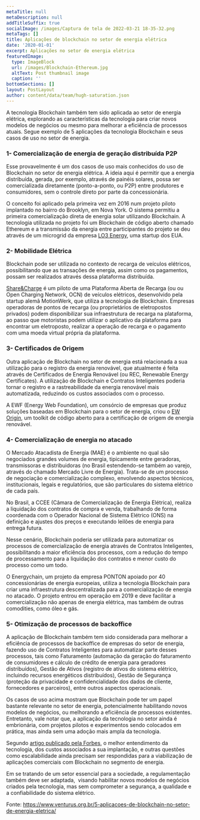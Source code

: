 ```yaml
---
metaTitle: null
metaDescription: null
addTitleSuffix: true
socialImage: /images/Captura de tela de 2022-03-21 18-35-32.png
metaTags: []
title: Aplicações de blockchain no setor de energia elétrica
date: '2020-01-01'
excerpt: Aplicações no setor de energia elétrica
featuredImage:
  type: ImageBlock
  url: /images/Blockchain-Ethereum.jpg
  altText: Post thumbnail image
  caption: ''
bottomSections: []
layout: PostLayout
author: content/data/team/hugh-saturation.json
---
```

A tecnologia Blockchain também tem sido aplicada ao setor de energia elétrica, explorando as características da tecnologia para criar novos modelos de negócios ou mesmo para melhorar a eficiência de processos atuais. Segue exemplo de 5 aplicações da tecnologia Blockchain e seus casos de uso no setor de energia.



### 1- Comercialização de energia de geração distribuída P2P

Esse provavelmente é um dos casos de uso mais conhecidos do uso de Blockchain no setor de energia elétrica. A ideia aqui é permitir que a energia distribuída, gerada, por exemplo, através de painéis solares, possa ser comercializada diretamente (ponto-a-ponto, ou P2P) entre produtores e consumidores, sem o controle direto por parte da concessionária.

O conceito foi aplicado pela primeira vez em 2016 num projeto piloto implantado no bairro do Brooklyn, em Nova York. O sistema permitiu a primeira comercialização direta de energia solar utilizando Blockchain. A tecnologia utilizada no projeto foi um Blockchain de código aberto chamado Ethereum e a transmissão da energia entre participantes do projeto se deu através de um microgrid da empresa [LO3 Energy](https://lo3energy.com/), uma startup dos EUA.

### 2- Mobilidade Elétrica

Blockchain pode ser utilizada no contexto de recarga de veículos elétricos, possibilitando que as transações de energia, assim como os pagamentos, possam ser realizados através dessa plataforma distribuída.

[Share\&Charge](https://shareandcharge.com/) é um piloto de uma Plataforma Aberta de Recarga (ou ou Open Charging Network, OCN) de veículos elétricos, desenvolvido pela startup alemã MotionWerk, que utiliza a tecnologia de Blockchain. Empresas operadoras de pontos de recarga (ou proprietários de eletropostos privados) podem disponibilizar sua infraestrutura de recarga na plataforma, ao passo que motoristas podem utilizar o aplicativo da plataforma para encontrar um eletroposto, realizar a operação de recarga e o pagamento com uma moeda virtual própria da plataforma.

### 3- Certificados de Origem

Outra aplicação de Blockchain no setor de energia está relacionada a sua utilização para o registro da energia renovável, que atualmente é feita através de Certificados de Energia Renovável (ou REC, Renewable Energy Certificates). A utilização de Blockchain e Contratos Inteligentes poderia tornar o registro e a rastreabilidade da energia renovável mais automatizada, reduzindo os custos associados com o processo.

A EWF (Energy Web Foundation), um consórcio de empresas que produz soluções baseadas em Blockchain para o setor de energia, criou o [EW Origin](https://www.energyweb.org/technology/ew-origin/), um toolkit de código aberto para a certificação de origem de energia renovável.

### 4- Comercialização de energia no atacado

O Mercado Atacadista de Energia (MAE) é o ambiente no qual são negociados grandes volumes de energia, tipicamente entre geradoras, transmissoras e distribuidoras (no Brasil estendendo-se também ao varejo, através do chamado Mercado Livre de Energia). Trata-se de um processo de negociação e comercialização complexo, envolvendo aspectos técnicos, institucionais, legais e regulatórios, que são particulares do sistema elétrico de cada país.

No Brasil, a CCEE (Câmara de Comercialização de Energia Elétrica), realiza a liquidação dos contratos de compra e venda, trabalhando de forma coordenada com o Operador Nacional de Sistema Elétrico (ONS) na definição e ajustes dos preços e executando leilões de energia para entrega futura.

Nesse cenário, Blockchain poderia ser utilizada para automatizar os processos de comercialização de energia através de Contratos Inteligentes, possibilitando a maior eficiência dos processos, com a redução do tempo de processamento para a liquidação dos contratos e menor custo do processo como um todo.

O Energychain, um projeto da empresa PONTON apoiado por 40 concessionárias de energia europeias, utiliza a tecnologia Blockchain para criar uma infraestrutura descentralizada para a comercialização de energia no atacado. O projeto entrou em operação em 2019 e deve facilitar a comercialização não apenas de energia elétrica, mas também de outras comodities, como óleo e gás.

### 5- Otimização de processos de backoffice

A aplicação de Blockchain também tem sido considerada para melhorar a eficiência de processos de backoffice de empresas do setor de energia, fazendo uso de Contratos Inteligentes para automatizar parte desses processos, tais como Faturamento (automação da geração do faturamento de consumidores e cálculo de crédito de energia para geradores distribuídos), Gestão de Ativos (registro de ativos do sistema elétrico, incluindo recursos energéticos distribuídos), Gestão de Segurança (proteção da privacidade e confidencialidade dos dados de cliente, fornecedores e parceiros), entre outros aspectos operacionais.

Os casos de uso acima mostram que Blockchain pode ter um papel bastante relevante no setor de energia, potencialmente habilitando novos modelos de negócios, ou melhorando a eficiência de processos existentes. Entretanto, vale notar que, a aplicação da tecnologia no setor ainda é embrionária, com projetos pilotos e experimentos sendo colocados em prática, mas ainda sem uma adoção mais ampla da tecnologia.

Segundo [artigo publicado pela Forbes](https://www.forbes.com/sites/feliciajackson/2018/04/10/blockchain-nemesis-or-future-for-utilities/#2fdfa2d24f0b), o melhor entendimento da tecnologia, dos custos associados a sua implantação, e outras questões como escalabilidade ainda precisam ser respondidas para a viabilização de aplicações comerciais com Blockchain no segmento de energia.

Em se tratando de um setor essencial para a sociedade, a regulamentação também deve ser adaptada,  visando habilitar novos modelos de negócios criados pela tecnologia, mas sem comprometer a segurança, a qualidade e a confiabilidade do sistema elétrico.



Fonte: https://www.venturus.org.br/5-aplicacoes-de-blockchain-no-setor-de-energia-eletrica/

